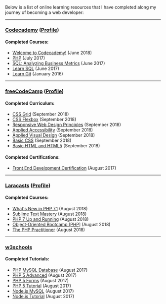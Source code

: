 Below is a list of online learning resources that I have completed along my journey of becoming a web developer:

---

### [Codecademy](https://www.codecademy.com/) ([Profile](https://www.codecademy.com/SamLegros))  
#### Completed Courses:  
* [Welcome to Codecademy!](https://www.codecademy.com/learn/welcome-to-codecademy) (June 2018)
* [PHP](https://www.codecademy.com/en/tracks/php) (July 2017)
* [SQL: Analyzing Business Metrics](https://www.codecademy.com/learn/sql-analyzing-business-metrics) (June 2017)
* [Learn SQL](https://www.codecademy.com/learn/learn-sql) (June 2017)
* [Learn Git](https://www.codecademy.com/learn/learn-git) (January 2016)

---

### [freeCodeCamp](http://freecodecamp.org/) ([Profile](https://www.freecodecamp.org/samlegros)) 
#### Completed Curriculum:
* [CSS Grid](https://learn.freecodecamp.org/responsive-web-design/css-grid) (September 2018)
* [CSS Flexbox](https://learn.freecodecamp.org/responsive-web-design/css-flexbox) (September 2018)
* [Responsive Web Design Principles](https://learn.freecodecamp.org/responsive-web-design/responsive-web-design-principles) (September 2018)
* [Applied Accessibility](https://learn.freecodecamp.org/responsive-web-design/applied-accessibility) (September 2018)
* [Applied Visual Design](https://learn.freecodecamp.org/responsive-web-design/applied-visual-design) (September 2018)
* [Basic CSS](https://learn.freecodecamp.org/responsive-web-design/basic-css) (September 2018)
* [Basic HTML and HTML5](https://learn.freecodecamp.org/responsive-web-design/basic-html-and-html5) (September 2018)

#### Completed Certifications:
* [Front End Development Certification](https://www.freecodecamp.org/certification/samlegros/legacy-front-end) (August 2017)

---

### [Laracasts](https://laracasts.com/) ([Profile](https://laracasts.com/@SamLegros))
#### Completed Courses:
* [What's New in PHP 7.1](https://laracasts.com/series/whats-new-in-php-7-1) (August 2018)
* [Sublime Text Mastery](https://laracasts.com/series/sublime-text-mastery) (August 2018)
* [PHP 7 Up and Running](https://laracasts.com/series/php7-up-and-running) (August 2018)
* [Object-Oriented Bootcamp [PHP]](https://laracasts.com/series/object-oriented-bootcamp-in-php) (August 2018)
* [The PHP Practitioner](https://laracasts.com/series/php-for-beginners) (August 2018)

---

### [w3schools](https://www.w3schools.com/)  
#### Completed Tutorials:
* [PHP MySQL Database](https://www.w3schools.com/php/php_mysql_intro.asp) (August 2017)
* [PHP 5 Advanced](https://www.w3schools.com/php/php_arrays_multi.asp) (August 2017)
* [PHP 5 Forms](https://www.w3schools.com/php/php_forms.asp) (August 2017)
* [PHP 5 Tutorial](https://www.w3schools.com/php/default.asp) (August 2017)
* [Node.js MySQL](https://www.w3schools.com/nodejs/nodejs_mysql.asp) (August 2017)
* [Node.js Tutorial](https://www.w3schools.com/nodejs/default.asp) (August 2017)
